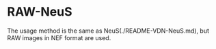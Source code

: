 # RAW-NeuS

The usage method is the same as NeuS(./README-VDN-NeuS.md), but RAW images in NEF format are used.
